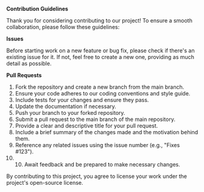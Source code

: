 **Contribution Guidelines**

Thank you for considering contributing to our project! To ensure a smooth collaboration, please follow these guidelines:

**Issues**

Before starting work on a new feature or bug fix, please check if there's an existing issue for it. If not, feel free to create a new one, providing as much detail as possible.

**Pull Requests**

1. Fork the repository and create a new branch from the main branch.
2. Ensure your code adheres to our coding conventions and style guide.
3. Include tests for your changes and ensure they pass.
4. Update the documentation if necessary.
5. Push your branch to your forked repository.
6. Submit a pull request to the main branch of the main repository.
7. Provide a clear and descriptive title for your pull request.
8. Include a brief summary of the changes made and the motivation behind them.
9. Reference any related issues using the issue number (e.g., "Fixes #123").
10. 10. Await feedback and be prepared to make necessary changes.

By contributing to this project, you agree to license your work under the project's open-source license.
